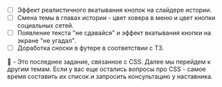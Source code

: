 - [ ] Эффект реалистичного вкатывания кнопок на слайдере истории.
- [ ] Смена темы в главах истории - цвет ховера в меню и цвет кнопки социальных сетей.
- [ ] Появление текста "не сдавайся" и эффект вкатывания кнопки на экране "не угадал".
- [ ] Доработка сноски в футере в соответствии с ТЗ.

:large_blue_diamond: - Это последнее задание, связанное с CSS. Далее мы перейдем к другим темам. Если у вас еще остались вопросы про CSS - самое время составить их список и запросить консультацию у наставника.

